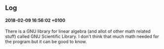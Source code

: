 ## Log

#### 2018-02-09 16:56:02 +0100

There is a GNU library for linear algebra (and allot of other math
related stuff) called GNU Scientific Library. I don't think that much
math needed for the program but it can be good to know.